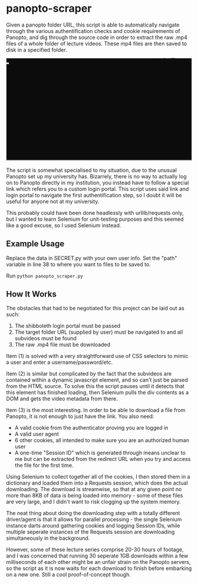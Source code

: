 # panopto-scraper

Given a panopto folder URL, this script is able to automatically navigate through the various authentification checks and cookie requirements of Panopto, and dig through the source code in order to extract the raw .mp4 files of a whole folder of lecture videos. These mp4 files are then saved to disk in a specified folder.

![Demo](scraper.gif)

The script is somewhat specialised to my situation, due to the unusual Panopto set up my university has. Bizarrely, there is no way to actually log on to Panopto directly in my institution, you instead have to follow a special link which refers you to a custom login portal. This script uses said link and login portal to navigate the first authentification step, so I doubt it will be useful for anyone not at my university.

This probably could have been done headlessly with urllib/requests only, but I wanted to learn Selenium for unit-testing purposes and this seemed like a good excuse, so I used Selenium instead.

Example Usage
-----
Replace the data in SECRET.py with your own user info.
Set the "path" variable in line 38 to where you want to files to be saved to.

Run `python panopto_scraper.py`

How It Works
-----
The obstacles that had to be negotiated for this project can be laid out as such:
 1. The shibboleth login portal must be passed
 2. The target folder URL (supplied by user) must be navigated to and all subvideos must be found
 3. The raw .mp4 file must be downloaded
 
Item (1) is solved with a very straightforward use of CSS selectors to mimic a user and enter a username/password/etc.

Item (2) is similar but complicated by the fact that the subvideos are contained within a dynamic javascript element, and so can't just be parsed from the HTML source. To solve this the script pauses until it detects that this element has finished loading, then Selenium pulls the div contents as a DOM and gets the video metadata from there.

Item (3) is the most interesting. In order to be able to download a file from Panopto, it is not enough to just have the link. You also need:
 - A valid cookie from the authenticator proving you are logged in
 - A valid user agent
 - 6 other cookies, all intended to make sure you are an authorized human user
 - A one-time "Session ID" which is generated through means unclear to me but can be extracted from the redirect URL when you try and access the file for the first time.
 
Using Selenium to collect together all of the cookies, I then stored them in a dictionary and loaded them into a Requests session, which does the actual downloading. The download is streamwise, so that at any given point no more than 8KB of data is being loaded into memory - some of these files are very large, and I didn't want to risk clogging up the system memory.

The neat thing about doing the downloading step with a totally different driver/agent is that it allows for parallel processing - the single Selenium instance darts around gathering cookies and logging Session IDs, while multiple seperate instances of the Requests session are downloading simultaneously in the background.

However, some of these lecture series comprise 20-30 hours of footage, and I was concerned that running 30 seperate 1GB downloads within a few milliseconds of each other might be an unfair strain on the Panopto servers, so the script as it is now waits for each download to finish before embarking on a new one. Still a cool proof-of-concept though.
